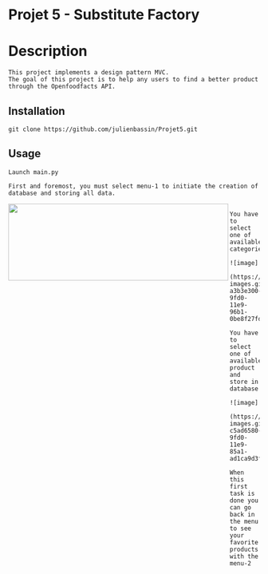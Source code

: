 # Projet 5 - Substitute Factory

# Description
```
This project implements a design pattern MVC.
The goal of this project is to help any users to find a better product through the Openfoodfacts API.
```


## Installation
```
git clone https://github.com/julienbassin/Projet5.git
```

## Usage
```
Launch main.py

First and foremost, you must select menu-1 to initiate the creation of database and storing all data.
```

<p align="center">
  <img align="left" width="441" height="154" src="https://i.ibb.co/WDB1g2Z/img1.png">
</p>

```

You have to select one of available categories

![image]

(https://user-images.githubusercontent.com/28196028/60753312-a3b3e300-9fd0-11e9-96b1-0be8f27fdc95.png)

You have to select one of available product and store in database.

![image]

(https://user-images.githubusercontent.com/28196028/60753327-c5ad6580-9fd0-11e9-85a1-ad1ca9d3f74d.png)

When this first task is done you can go back in the menu to see your favorite products with the menu-2

```
